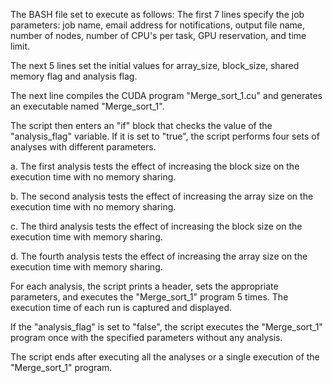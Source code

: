 
The BASH file set to execute as follows:
The first 7 lines specify the job parameters: job name, email address for notifications, output file name, number of nodes, number of CPU's per task, GPU reservation, and time limit.

The next 5 lines set the initial values for array_size, block_size, shared memory flag and analysis flag.

The next line compiles the CUDA program "Merge_sort_1.cu" and generates an executable named "Merge_sort_1".

The script then enters an "if" block that checks the value of the "analysis_flag" variable. If it is set to "true", the script performs four sets of analyses with different parameters.

a. The first analysis tests the effect of increasing the block size on the execution time with no memory sharing.

b. The second analysis tests the effect of increasing the array size on the execution time with no memory sharing.

c. The third analysis tests the effect of increasing the block size on the execution time with memory sharing.

d. The fourth analysis tests the effect of increasing the array size on the execution time with memory sharing.

For each analysis, the script prints a header, sets the appropriate parameters, and executes the "Merge_sort_1" program 5 times. The execution time of each run is captured and displayed.

If the "analysis_flag" is set to "false", the script executes the "Merge_sort_1" program once with the specified parameters without any analysis.

The script ends after executing all the analyses or a single execution of the "Merge_sort_1" program.
